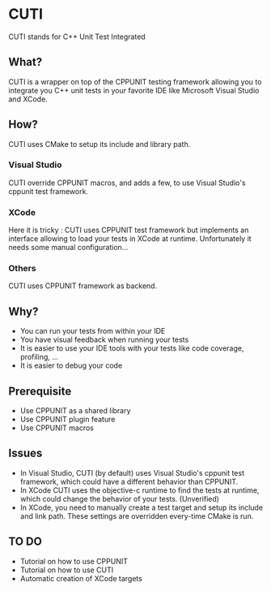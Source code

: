 # CUTI
CUTI stands for C++ Unit Test Integrated

## What?
CUTI is a wrapper on top of the CPPUNIT testing framework allowing you to integrate you C++ unit tests in your favorite IDE like Microsoft Visual Studio and XCode.

## How?
CUTI uses CMake to setup its include and library path.

### Visual Studio
CUTI override CPPUNIT macros, and adds a few, to use Visual Studio's cppunit test framework.

### XCode
Here it is tricky :
CUTI uses CPPUNIT test framework but implements an interface allowing to load your tests in XCode at runtime.
Unfortunately it needs some manual configuration...

### Others
CUTI uses CPPUNIT framework as backend.

## Why?
* You can run your tests from within your IDE
* You have visual feedback when running your tests
* It is easier to use your IDE tools with your tests like code coverage, profiling, ...
* It is easier to debug your code

## Prerequisite
* Use CPPUNIT as a shared library
* Use CPPUNIT plugin feature
* Use CPPUNIT macros

## Issues
* In Visual Studio, CUTI (by default) uses Visual Studio's cppunit test framework, which could have a different behavior than CPPUNIT.
* In XCode CUTI uses the objective-c runtime to find the tests at runtime, which could change the behavior of your tests. (Unverified)
* In XCode, you need to manually create a test target and setup its include and link path. These settings are overridden every-time CMake is run.

## TO DO
* Tutorial on how to use CPPUNIT
* Tutorial on how to use CUTI
* Automatic creation of XCode targets
